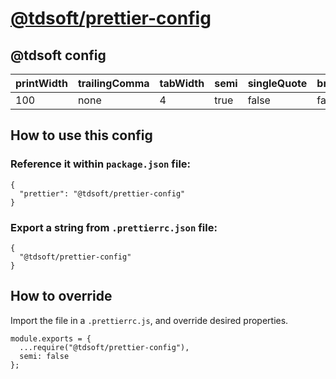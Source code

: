 # [@tdsoft/prettier-config](https://www.npmjs.com/package/@tdsoft/prettier-config)

## @tdsoft config

| printWidth | trailingComma | tabWidth | semi | singleQuote | bracketSpacing | jsxBracketSameLine | arrowParens | endOfLine | jsxSingleQuote | proseWrap | quoteProps | useTabs | htmlWhitespaceSensitivity |
| ---------- | ------------- | -------- | ---- | ----------- | -------------- | ------------------ | ----------- | --------- | -------------- | --------- | ---------- | ------- | ------------------------- |
| 100        | none          | 4        | true | false       | false          | false              | always      | auto      | false          | preserve  | as-needed  | false   | css                       |

## How to use this config

### Reference it within `package.json` file:
```
{
  "prettier": "@tdsoft/prettier-config"
}
```

### Export a string from `.prettierrc.json` file:
```
{
  "@tdsoft/prettier-config"
}
```

## How to override
Import the file in a `.prettierrc.js`, and override desired properties.
```
module.exports = {
  ...require("@tdsoft/prettier-config"),
  semi: false
};
```